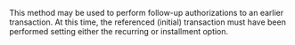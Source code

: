 This method may be used to perform follow-up authorizations to an earlier transaction. At this time, the referenced (initial) transaction must have been performed setting either the recurring or installment option.
